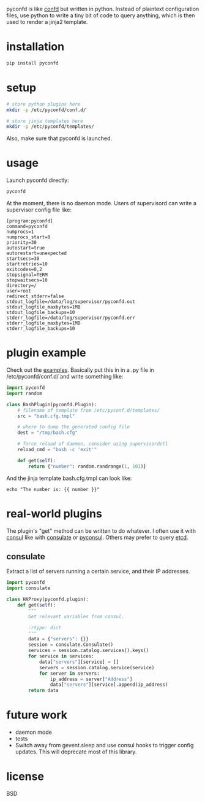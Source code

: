 pyconfd is like [confd](https://github.com/kelseyhightower/confd) but written
in python. Instead of plaintext configuration files, use python to write a tiny
bit of code to query anything, which is then used to render a jinja2 template.

# installation

``` bash
pip install pyconfd
```

# setup

``` bash
# store python plugins here
mkdir -p /etc/pyconfd/conf.d/

# store jinja templates here
mkdir -p /etc/pyconfd/templates/
```

Also, make sure that pyconfd is launched.

# usage

Launch pyconfd directly:

``` bash
pyconfd
```

At the moment, there is no daemon mode. Users of supervisord can write a supervisor config file like:

```
[program:pyconfd]
command=pyconfd
numprocs=1
numprocs_start=0
priority=30
autostart=true
autorestart=unexpected
startsecs=30
startretries=10
exitcodes=0,2
stopsignal=TERM
stopwaitsecs=10
directory=/
user=root
redirect_stderr=false
stdout_logfile=/data/log/supervisor/pyconfd.out
stdout_logfile_maxbytes=1MB
stdout_logfile_backups=10
stderr_logfile=/data/log/supervisor/pyconfd.err
stderr_logfile_maxbytes=1MB
stderr_logfile_backups=10
```

# plugin example

Check out the [examples](https://github.com/kanzure/pyconfd/tree/master/examples). Basically put this in in a .py file in /etc/pyconfd/conf.d/ and write something like:

``` python
import pyconfd
import random

class BashPlugin(pyconfd.Plugin):
    # filename of template from /etc/pyconf.d/templates/
    src = "bash.cfg.tmpl"

    # where to dump the generated config file
    dest = "/tmp/bash.cfg"

    # force reload of daemon, consider using supervisordctl
    reload_cmd = "bash -c 'exit'"

    def get(self):
        return {"number": random.randrange(1, 101)}
```

And the jinja template bash.cfg.tmpl can look like:

```
echo "The number is: {{ number }}"
```

# real-world plugins

The plugin's "get" method can be written to do whatever. I often use it with [consul](https://consul.io/) like with [consulate](https://pypi.python.org/pypi/consulate) or [pyconsul](https://pypi.python.org/pypi/pyconsul). Others may prefer to query [etcd](https://github.com/coreos/etcd).

## consulate

Extract a list of servers running a certain service, and their IP addresses.

``` python
import pyconfd
import consulate

class HAProxy(pyconfd.plugin):
    def get(self):
        """
        Get relevant variables from consul.

        :rtype: dict
        """
        data = {"servers": {}}
        session = consulate.Consulate()
        services = session.catalog.services().keys()
        for service in services:
            data["servers"][service] = []
            servers = session.catalog.service(service)
            for server in servers:
                ip_address = server["Address"]
                data["servers"][service].append(ip_address)
        return data
```

# future work

* daemon mode
* tests
* Switch away from gevent.sleep and use consul hooks to trigger config updates. This will deprecate most of this library.

# license

BSD
